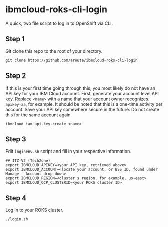 # ibmcloud-roks-cli-login
A quick, two file script to log in to OpenShift via CLI.

## Step 1
Git clone this repo to the root of your directory.
```shell
git clone https://github.com/aroute/ibmcloud-roks-cli-login
```
## Step 2
If this is your first time going through this, you most likely do not have an API key for your IBM Cloud account. First, generate your account level API key. Replace `<name>` with a name that your account owner recognizes. `apikey-aa`, for example. It should be noted that this is a one-time activity per account. Save your API key somewhere secure in the future. Do not create this for the same account again.
```shell
ibmcloud iam api-key-create <name>
```
## Step 3
Edit `loginenv.sh` script and fill in your respective information.
```console
## ITZ-V2 (TechZone)
export IBMCLOUD_APIKEY=<your API key, retrieved above>
export IBMCLOUD_ACCOUNT=<locate your account, or BSS ID, found under Manage - Account drop-down>
export IBMCLOUD_REGION=<cluster's region, for example, us-east>
export IBMCLOUD_OCP_CLUSTERID=<your ROKS cluster ID>
```
## Step 4
Log in to your ROKS cluster.
```shell
./login.sh
```
